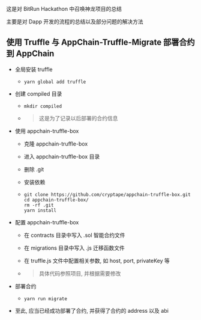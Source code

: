 这是对 BitRun Hackathon 中召唤神龙项目的总结

主要是对 Dapp 开发的流程的总结以及部分问题的解决方法

## 使用 Truffle 与 AppChain-Truffle-Migrate 部署合约到 AppChain

- 全局安装 truffle

  - ```shell
    yarn global add truffle
    ```

- 创建 compiled 目录

  - ```shell
    mkdir compiled
    ```

  - > 这是为了记录以后部署的合约信息

- 使用 appchain-truffle-box

  - 克隆 appchain-truffle-box

  -  进入 appchain-truffle-box 目录

  - 删除 .git 

  - 安装依赖

  - ```shell
    git clone https://github.com/cryptape/appchain-truffle-box.git
    cd appchain-truffle-box/
    rm -rf .git
    yarn install
    ```

- 配置 appchain-truffle-box

  - 在 contracts 目录中写入 .sol 智能合约文件

  - 在 migrations 目录中写入 .js 迁移函数文件

  - 在 truffle.js 文件中配置相关参数, 如 host, port, privateKey 等

  - > 具体代码参照项目, 并根据需要修改


- 部署合约

  - ```shell
    yarn run migrate
    ```

- 至此, 应当已经成功部署了合约, 并获得了合约的 address 以及 abi